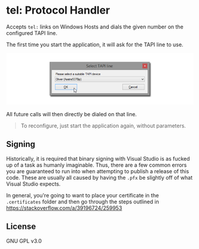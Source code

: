 tel: Protocol Handler
=====================

Accepts `tel:` links on Windows Hosts and dials the given number on the configured TAPI line.

The first time you start the application, it will ask for the TAPI line to use.

![](screenshots/select-line.png)

All future calls will then directly be dialed on that line.

> To reconfigure, just start the application again, without parameters.

Signing
-------
Historically, it is required that binary signing with Visual Studio is as fucked up of a task as humanly imaginable.
Thus, there are a few common errors you are guaranteed to run into when attempting to publish a release of this code. These are usually all caused by having the `.pfx` be slightly off of what Visual Studio expects.

In general, you're going to want to place your certificate in the `.certificates` folder and then go through the steps outlined in https://stackoverflow.com/a/39196724/259953

License
-------
GNU GPL v3.0